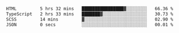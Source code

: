 <!--START_SECTION:waka-->

```txt
HTML         5 hrs 32 mins   ████████████████▓░░░░░░░░   66.36 %
TypeScript   2 hrs 33 mins   ███████▓░░░░░░░░░░░░░░░░░   30.73 %
SCSS         14 mins         ▓░░░░░░░░░░░░░░░░░░░░░░░░   02.90 %
JSON         0 secs          ░░░░░░░░░░░░░░░░░░░░░░░░░   00.01 %
```

<!--END_SECTION:waka-->
